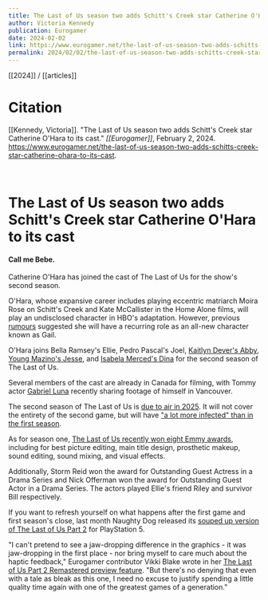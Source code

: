 ```yaml
---
title: The Last of Us season two adds Schitt's Creek star Catherine O'Hara to its cast
author: Victoria Kennedy
publication: Eurogamer
date: 2024-02-02
link: https://www.eurogamer.net/the-last-of-us-season-two-adds-schitts-creek-star-catherine-ohara-to-its-cast
permalink: 2024/02/02/the-last-of-us-season-two-adds-schitts-creek-star-catherine-ohara-to-its-cast
---
```


[[2024]] / [[articles]]

# Citation

[[Kennedy, Victoria]]. "The Last of Us season two adds Schitt's Creek star Catherine O'Hara to its cast." *[[Eurogamer]]*, February 2, 2024. <https://www.eurogamer.net/the-last-of-us-season-two-adds-schitts-creek-star-catherine-ohara-to-its-cast>.

<br>

# The Last of Us season two adds Schitt's Creek star Catherine O'Hara to its cast

#### Call me Bebe.

Catherine O'Hara has joined the cast of The Last of Us for the show's second season.

O'Hara, whose expansive career includes playing eccentric matriarch Moira Rose on Schitt's Creek and Kate McCallister in the Home Alone films, will play an undisclosed character in HBO's adaptation. However, previous [rumours](https://twitter.com/TheLastofUsNews/status/1752020399691292933) suggested she will have a recurring role as an all-new character known as Gail.

O'Hara joins Bella Ramsey's Ellie, Pedro Pascal's Joel, [Kaitlyn Dever's Abby](https://www.eurogamer.net/the-last-of-us-casts-kaitlyn-dever-as-abby-for-season-two), [Young Mazino's Jesse](https://www.eurogamer.net/the-last-of-us-tv-series-casts-beef-actor-young-mazino-as-jesse), and [Isabela Merced's Dina](https://www.eurogamer.net/isabela-merced-cast-as-dina-in-hbos-the-last-of-us-adaptation) for the second season of The Last of Us.

Several members of the cast are already in Canada for filming, with Tommy actor [Gabriel Luna](https://twitter.com/TheLastofUsNews/status/1752498616625778928) recently sharing footage of himself in Vancouver.

The second season of The Last of Us is [due to air in 2025](https://www.eurogamer.net/the-last-of-us-season-two-now-confirmed-for-2025-release). It will not cover the entirety of the second game, but will have ["a lot more infected" than in the first season](https://www.eurogamer.net/the-last-of-us-showrunners-promise-a-lot-more-infected-next-season).

As for season one, [The Last of Us recently won eight Emmy awards](https://www.eurogamer.net/hbos-the-last-of-us-wins-eight-emmys-including-outstanding-guest-actor-for-nick-offermans-bill), including for best picture editing, main title design, prosthetic makeup, sound editing, sound mixing, and visual effects.

Additionally, Storm Reid won the award for Outstanding Guest Actress in a Drama Series and Nick Offerman won the award for Outstanding Guest Actor in a Drama Series. The actors played Ellie's friend Riley and survivor Bill respectively.

If you want to refresh yourself on what happens after the first game and first season's close, last month Naughty Dog released its [souped up version of The Last of Us Part 2](https://www.eurogamer.net/the-last-of-us-part-2-is-getting-a-playstation-5-remaster-in-january) for PlayStation 5.

"I can't pretend to see a jaw-dropping difference in the graphics - it was jaw-dropping in the first place - nor bring myself to care much about the haptic feedback," Eurogamer contributor Vikki Blake wrote in her [The Last of Us Part 2 Remastered preview feature](https://www.eurogamer.net/no-return-may-not-live-up-to-factions-but-the-last-of-us-part-2-remastered-offers-enough-reason-for-a-revisit). "But there's no denying that even with a tale as bleak as this one, I need no excuse to justify spending a little quality time again with one of the greatest games of a generation."